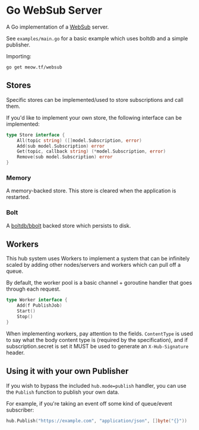 Go WebSub Server
================

A Go implementation of a [WebSub](https://www.w3.org/TR/websub/) server.

See `examples/main.go` for a basic example which uses boltdb and a simple publisher.

Importing:

```
go get meow.tf/websub
```

Stores
------

Specific stores can be implemented/used to store subscriptions and call them.

If you'd like to implement your own store, the following interface can be implemented:

```go
type Store interface {
	All(topic string) ([]model.Subscription, error)
	Add(sub model.Subscription) error
	Get(topic, callback string) (*model.Subscription, error)
	Remove(sub model.Subscription) error
}
```

### Memory

A memory-backed store. This store is cleared when the application is restarted.

### Bolt

A [boltdb/bbolt](https://github.com/etcd-io/bbolt) backed store which persists to disk.

Workers
-------

This hub system uses Workers to implement a system that can be infinitely scaled by adding other nodes/servers and workers which can pull off a queue.

By default, the worker pool is a basic channel + goroutine handler that goes through each request.

```go
type Worker interface {
    Add(f PublishJob)
    Start()
    Stop()
}
```

When implementing workers, pay attention to the fields. `ContentType` is used to say what the body content type is (required by the specification), and if subscription.secret is set it MUST be used to generate an `X-Hub-Signature` header.

Using it with your own Publisher
--------------------------------

If you wish to bypass the included `hub.mode=publish` handler, you can use the `Publish` function to publish your own data.

For example, if you're taking an event off some kind of queue/event subscriber:

```go
hub.Publish("https://example.com", "application/json", []byte("{}"))
```